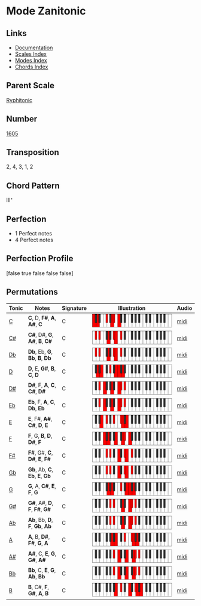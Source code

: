 # Mode Zanitonic

## Links

- [Documentation](README.md)
- [Scales Index](Scales.md)
- [Modes Index](Modes.md)
- [Chords Index](Chords.md)

## Parent Scale

[Ryphitonic](ScaleRyphitonic.md)

## Number

[1605](https://ianring.com/musictheory/scales/1605)

## Transposition

2, 4, 3, 1, 2

## Chord Pattern

III⁺

## Perfection

- 1 Perfect notes
- 4 Perfect notes

## Perfection Profile

[false true false false false]

## Permutations

| Tonic | Notes | Signature | Illustration | Audio |
|-------|-------|-----------|--------------|-------|
| [C](ModeCNaturalZanitonic.md) | **C**, D, **F#**, **A**, **A#**, **C** | C | ![CNaturalZanitonic](ModeCNaturalZanitonic.png) | [midi](https://github.com/edipermadi/music/blob/main/docs/ModeCNaturalZanitonic.mid?raw=true) |
| [C#](ModeCSharpZanitonic.md) | **C#**, D#, **G**, **A#**, **B**, **C#** | C | ![CSharpZanitonic](ModeCSharpZanitonic.png) | [midi](https://github.com/edipermadi/music/blob/main/docs/ModeCSharpZanitonic.mid?raw=true) |
| [Db](ModeDFlatZanitonic.md) | **Db**, Eb, **G**, **Bb**, **B**, **Db** | C | ![DFlatZanitonic](ModeDFlatZanitonic.png) | [midi](https://github.com/edipermadi/music/blob/main/docs/ModeDFlatZanitonic.mid?raw=true) |
| [D](ModeDNaturalZanitonic.md) | **D**, E, **G#**, **B**, **C**, **D** | C | ![DNaturalZanitonic](ModeDNaturalZanitonic.png) | [midi](https://github.com/edipermadi/music/blob/main/docs/ModeDNaturalZanitonic.mid?raw=true) |
| [D#](ModeDSharpZanitonic.md) | **D#**, F, **A**, **C**, **C#**, **D#** | C | ![DSharpZanitonic](ModeDSharpZanitonic.png) | [midi](https://github.com/edipermadi/music/blob/main/docs/ModeDSharpZanitonic.mid?raw=true) |
| [Eb](ModeEFlatZanitonic.md) | **Eb**, F, **A**, **C**, **Db**, **Eb** | C | ![EFlatZanitonic](ModeEFlatZanitonic.png) | [midi](https://github.com/edipermadi/music/blob/main/docs/ModeEFlatZanitonic.mid?raw=true) |
| [E](ModeENaturalZanitonic.md) | **E**, F#, **A#**, **C#**, **D**, **E** | C | ![ENaturalZanitonic](ModeENaturalZanitonic.png) | [midi](https://github.com/edipermadi/music/blob/main/docs/ModeENaturalZanitonic.mid?raw=true) |
| [F](ModeFNaturalZanitonic.md) | **F**, G, **B**, **D**, **D#**, **F** | C | ![FNaturalZanitonic](ModeFNaturalZanitonic.png) | [midi](https://github.com/edipermadi/music/blob/main/docs/ModeFNaturalZanitonic.mid?raw=true) |
| [F#](ModeFSharpZanitonic.md) | **F#**, G#, **C**, **D#**, **E**, **F#** | C | ![FSharpZanitonic](ModeFSharpZanitonic.png) | [midi](https://github.com/edipermadi/music/blob/main/docs/ModeFSharpZanitonic.mid?raw=true) |
| [Gb](ModeGFlatZanitonic.md) | **Gb**, Ab, **C**, **Eb**, **E**, **Gb** | C | ![GFlatZanitonic](ModeGFlatZanitonic.png) | [midi](https://github.com/edipermadi/music/blob/main/docs/ModeGFlatZanitonic.mid?raw=true) |
| [G](ModeGNaturalZanitonic.md) | **G**, A, **C#**, **E**, **F**, **G** | C | ![GNaturalZanitonic](ModeGNaturalZanitonic.png) | [midi](https://github.com/edipermadi/music/blob/main/docs/ModeGNaturalZanitonic.mid?raw=true) |
| [G#](ModeGSharpZanitonic.md) | **G#**, A#, **D**, **F**, **F#**, **G#** | C | ![GSharpZanitonic](ModeGSharpZanitonic.png) | [midi](https://github.com/edipermadi/music/blob/main/docs/ModeGSharpZanitonic.mid?raw=true) |
| [Ab](ModeAFlatZanitonic.md) | **Ab**, Bb, **D**, **F**, **Gb**, **Ab** | C | ![AFlatZanitonic](ModeAFlatZanitonic.png) | [midi](https://github.com/edipermadi/music/blob/main/docs/ModeAFlatZanitonic.mid?raw=true) |
| [A](ModeANaturalZanitonic.md) | **A**, B, **D#**, **F#**, **G**, **A** | C | ![ANaturalZanitonic](ModeANaturalZanitonic.png) | [midi](https://github.com/edipermadi/music/blob/main/docs/ModeANaturalZanitonic.mid?raw=true) |
| [A#](ModeASharpZanitonic.md) | **A#**, C, **E**, **G**, **G#**, **A#** | C | ![ASharpZanitonic](ModeASharpZanitonic.png) | [midi](https://github.com/edipermadi/music/blob/main/docs/ModeASharpZanitonic.mid?raw=true) |
| [Bb](ModeBFlatZanitonic.md) | **Bb**, C, **E**, **G**, **Ab**, **Bb** | C | ![BFlatZanitonic](ModeBFlatZanitonic.png) | [midi](https://github.com/edipermadi/music/blob/main/docs/ModeBFlatZanitonic.mid?raw=true) |
| [B](ModeBNaturalZanitonic.md) | **B**, C#, **F**, **G#**, **A**, **B** | C | ![BNaturalZanitonic](ModeBNaturalZanitonic.png) | [midi](https://github.com/edipermadi/music/blob/main/docs/ModeBNaturalZanitonic.mid?raw=true) |
